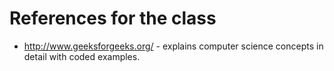 # References for the class 
* http://www.geeksforgeeks.org/ - explains computer science concepts in detail with coded examples.